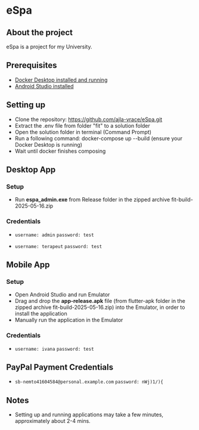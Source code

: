 # eSpa

## About the project

eSpa is a project for my University.


## Prerequisites

- [Docker Desktop installed and running](https://www.docker.com/products/docker-desktop/)
- [Android Studio installed](https://docs.flutter.dev/get-started/install/windows/mobile)

## Setting up 

- Clone the repository: https://github.com/ajla-vrace/eSpa.git
- Extract the .env file from folder "fit" to a solution folder 
- Open the solution folder in terminal (Command Prompt)
- Run a following command: docker-compose up --build (ensure your Docker Desktop is running)
- Wait until docker finishes composing 

## Desktop App

### Setup

- Run **espa_admin.exe** from Release folder in the zipped archive fit-build-2025-05-16.zip

### Credentials

- `username: admin` `password: test`

- `username: terapeut` `password: test`

## Mobile App

### Setup

- Open Android Studio and run Emulator
- Drag and drop the **app-release.apk** file (from flutter-apk folder in the zipped archive fit-build-2025-05-16.zip) into the Emulator, in order to install the application
- Manually run the application in the Emulator

### Credentials

- `username: ivana` `password: test`

## PayPal Payment Credentials

- `sb-nemto41604584@personal.example.com` `password: nWj)1/){`

## Notes

- Setting up and running applications may take a few minutes, approximately about 2-4 mins.